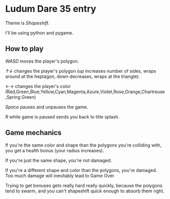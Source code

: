 # Ludum Dare 35 entry

Theme is _Shapeshift_.

I'll be using python and pygame.

## How to play

_WASD_ moves the player's polygon.

_↑↓_ changes the player's polygon (up increases number of sides, wraps around at the heptagon, down decreases, wraps at the triangle).

_←→_ changes the player's color (Red,Green,Blue,Yellow,Cyan,Magenta,Azure,Violet,Rose,Orange,Chartreuse,Spring Green)

_Space_ pauses and unpauses the game.

_R_ while game is paused sends you back to title splash.

## Game mechanics

If you're the same color and shape than the polygons you're colliding with, you get a health bonus (your radius increases).

If you're just the same shape, you're not damaged.

If you're a different shape and color than the polygons, you're damaged. Too much damage will inevitably lead to Game Over.

Trying to get bonuses gets really hard really quickly, because the polygons tend to swarm, and you can't shapeshift quick enough to absorb them right.

